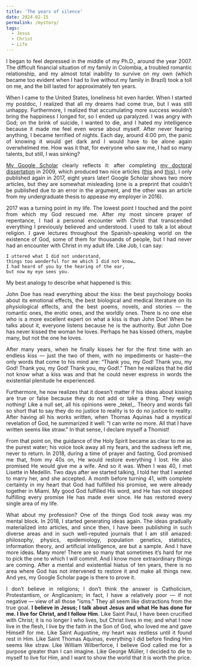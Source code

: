 ```yaml
---
title: 'The years of silence'
date: 2024-02-15
permalink: /mystory/
tags:
  - Jesus
  - Christ
  - Life
---
```


<p align="justify">I began to feel depressed in the middle of my Ph.D., around the year 2007. The difficult financial situation of my family in Colombia, a troubled romantic relationship, and my almost total inability to survive on my own (which became too evident when I had to live without my family in Brazil) took a toll on me, and the bill lasted for approximately ten years.</p>

<p align="justify">When I came to the United States, loneliness hit even harder. When I started my postdoc, I realized that all my dreams had come true, but I was still unhappy. Furthermore, I realized that accumulating more success wouldn’t bring the happiness I longed for, so I ended up paralyzed. I was angry with God; on the brink of suicide, I wanted to die, and I hated my intelligence because it made me feel even worse about myself. After never fearing anything, I became terrified of nights. Each day, around 4:00 pm, the panic of knowing it would get dark and I would have to be alone again overwhelmed me. How was it that, for everyone who saw me, I had so many talents, but still, I was sinking?</p>

<p align="justify"><a href="https://scholar.google.com/citations?user=UzMl4TYAAAAJ&hl=en">My Google Scholar</a> clearly reflects it: after completing <a href="https://repositorio.usp.br/item/001800272">my doctoral dissertation</a> in 2009, which produced two nice articles (<a href="https://link.springer.com/article/10.1007/s10959-010-0304-9">this</a> and <a href="https://www.tandfonline.com/doi/full/10.1080/17442508.2011.651215">this</a>), I only published again in 2017, eight years later! Google Scholar shows two more articles, but they are somewhat misleading (one is a preprint that couldn’t be published due to an error in the argument, and the other was an article from my undergraduate thesis to appease my employer in 2016).</p>

<p align="justify">2017 was a turning point in my life. The lowest point I touched and the point from which my God rescued me. After my most sincere prayer of repentance, I had a personal encounter with Christ that transcended everything I previously believed and understood. I used to talk a lot about religion. I gave lectures throughout the Spanish-speaking world on the existence of God, some of them for thousands of people, but I had never had an encounter with Christ in my adult life. Like Job, I can say:</p>

```
I uttered what I did not understand, 
things too wonderful for me which I did not know… 
I had heard of you by the hearing of the ear, 
but now my eye sees you.
```

<p align="justify">My best analogy to describe what happened is this:</p>

<p align="justify">John Doe has read everything about the kiss: the best psychology books about its emotional effects, the best biological and medical literature on its physiological effects, and the best poems, novels, and stories — the romantic ones, the erotic ones, and the worldly ones. There is no one else who is a more excellent expert on what a kiss is than John Doe! When he talks about it, everyone listens because he is the authority. But John Doe has never kissed the woman he loves. Perhaps he has kissed others, maybe many, but not the one he loves.</p>

<p align="justify">After many years, when he finally kisses her for the first time with an endless kiss — just the two of them, with no impediments or haste—the only words that come to his mind are: “Thank you, my God! Thank you, my God! Thank you, my God! Thank you, my God!.” Then he realizes that he did not know what a kiss was and that he could never express in words the existential plenitude he experienced.</p>

<p align="justify">Furthermore, he now realizes that it doesn’t matter if his ideas about kissing are true or false because they do not add or take a thing. They weigh nothing! Like a null set, all his opinions were _tekel_. Theory and words fall so short that to say they do no justice to reality is to do no justice to reality. After having all his works written, when Thomas Aquinas had a mystical revelation of God, he summarized it well: "I can write no more. All that I have written seems like straw." In that sense, I declare myself a Thomist!</p>

<p align="justify">From that point on, the guidance of the Holy Spirit became as clear to me as the purest water; his voice took away all my fears, and the sadness left me, never to return. In 2018, during a time of prayer and fasting, God promised me that, from my 40s on, He would restore everything I lost. He also promised He would give me a wife. And so it was. When I was 40, I met Lisette in Medellín. Two days after we started talking, I told her that I wanted to marry her, and she accepted. A month before turning 41, with complete certainty in my heart that God had fulfilled his promise, we were already together in Miami. My good God fulfilled His word, and He has not stopped fulfilling every promise He has made ever since. He has restored every single area of my life.</p>

<p align="justify">What about my profession? One of the things God took away was my mental block. In 2018, I started generating ideas again. The ideas gradually materialized into articles, and since then, I have been publishing in such diverse areas and in such well-reputed journals that I am still amazed: philosophy, physics, epidemiology, population genetics, statistics, information theory, and artificial intelligence, are but a sample. And I have more ideas. Many more! There are so many that sometimes it’s hard for me to pick the one to which I will commit. And I know more extraordinary things are coming. After a mental and existential hiatus of ten years, there is no area where God has not intervened to restore it and make all things new. And yes, my Google Scholar page is there to prove it.</p>

<p align="justify">I don’t believe in religions; I don’t think the answer is Catholicism, Protestantism, or Anglicanism; in fact, I have a relatively poor — if not negative — view of all those "isms." They all seem like distractions from the true goal. <b>I believe in Jesus; I talk about Jesus and what He has done for me. I live for Christ, and I follow Him</b>. Like Saint Paul, I have been crucified with Christ; it is no longer I who lives, but Christ lives in me; and what I now live in the flesh, I live by the faith in the Son of God, who loved me and gave Himself for me. Like Saint Augustine, my heart was restless until it found rest in Him. Like Saint Thomas Aquinas, everything I did before finding Him seems like straw. Like William Wilberforce, I believe God called me for a purpose greater than I can imagine. Like George Müller, I decided to die to myself to live for Him, and I want to show the world that it is worth the price.</p>
